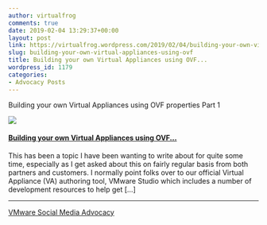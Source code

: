 ```yaml
---
author: virtualfrog
comments: true
date: 2019-02-04 13:29:37+00:00
layout: post
link: https://virtualfrog.wordpress.com/2019/02/04/building-your-own-virtual-appliances-using-ovf/
slug: building-your-own-virtual-appliances-using-ovf
title: Building your own Virtual Appliances using OVF...
wordpress_id: 1179
categories:
- Advocacy Posts
---
```


Building your own Virtual Appliances using OVF properties Part 1

[![](https://d3utlhu53nfcwz.cloudfront.net/171901/cdnImage/article/5f28d807-66f2-4688-a84f-7f90368ff6e9/?size=Box320)](http://bit.ly/2BkDMlK)

#### [Building your own Virtual Appliances using OVF...](http://bit.ly/2BkDMlK)

This has been a topic I have been wanting to write about for quite some time, especially as I get asked about this on fairly regular basis from both partners and customers. I normally point folks over to our official Virtual Appliance (VA) authoring tool, VMware Studio which includes a number of development resources to help get […]

* * *

[VMware Social Media Advocacy](http://advocacy.vmware.com)
